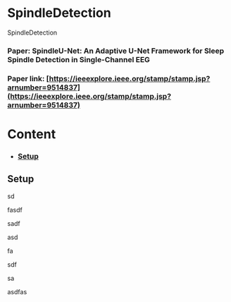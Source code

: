 # SpindleDetection
SpindleDetection

### Paper: SpindleU-Net: An Adaptive U-Net Framework for Sleep Spindle Detection in Single-Channel EEG

### Paper link: [https://ieeexplore.ieee.org/stamp/stamp.jsp?arnumber=9514837](https://ieeexplore.ieee.org/stamp/stamp.jsp?arnumber=9514837)


# Content
* ### [Setup](#Setup)



## <div id='Setup'>Setup</div>

sd

fasdf

sadf

asd

fa


sdf

sa




asdfas
